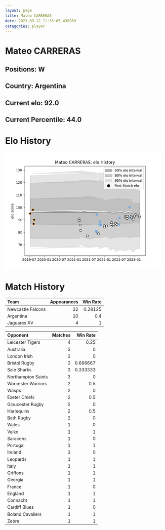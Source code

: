 ```yaml
---  
layout: page  
title: Mateo CARRERAS  
date: 2023-03-12 11:33:05.430969  
categories: player  
---
```

# Mateo CARRERAS

## Positions: W

## Country: Argentina

## Current elo: 92.0

## Current Percentile: 44.0

# Elo History


![elo history](history_MateoCARRERAS.png)
# Match History


| Team              |   Appearances |   Win Rate |
|:------------------|--------------:|-----------:|
| Newcastle Falcons |            32 |    0.28125 |
| Argentina         |            10 |    0.4     |
| Jaguares XV       |             4 |    1       |

| Opponent           |   Matches |   Win Rate |
|:-------------------|----------:|-----------:|
| Leicester Tigers   |         4 |   0.25     |
| Australia          |         3 |   0        |
| London Irish       |         3 |   0        |
| Bristol Rugby      |         3 |   0.666667 |
| Sale Sharks        |         3 |   0.333333 |
| Northampton Saints |         3 |   0        |
| Worcester Warriors |         2 |   0.5      |
| Wasps              |         2 |   0        |
| Exeter Chiefs      |         2 |   0.5      |
| Gloucester Rugby   |         2 |   0        |
| Harlequins         |         2 |   0.5      |
| Bath Rugby         |         2 |   0        |
| Wales              |         1 |   0        |
| Valke              |         1 |   1        |
| Saracens           |         1 |   0        |
| Portugal           |         1 |   1        |
| Ireland            |         1 |   0        |
| Leopards           |         1 |   1        |
| Italy              |         1 |   1        |
| Griffons           |         1 |   1        |
| Georgia            |         1 |   1        |
| France             |         1 |   0        |
| England            |         1 |   1        |
| Connacht           |         1 |   1        |
| Cardiff Blues      |         1 |   0        |
| Boland Cavaliers   |         1 |   1        |
| Zebre              |         1 |   1        |
